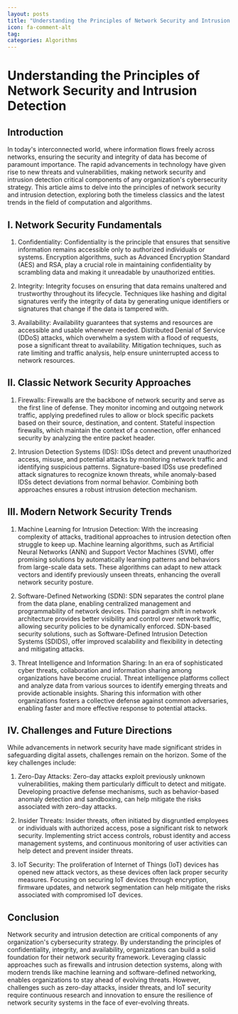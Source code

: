 ```yaml
---
layout: posts
title: "Understanding the Principles of Network Security and Intrusion Detection"
icon: fa-comment-alt
tag:      
categories: Algorithms
---
```



# Understanding the Principles of Network Security and Intrusion Detection

## Introduction

In today's interconnected world, where information flows freely across networks, ensuring the security and integrity of data has become of paramount importance. The rapid advancements in technology have given rise to new threats and vulnerabilities, making network security and intrusion detection critical components of any organization's cybersecurity strategy. This article aims to delve into the principles of network security and intrusion detection, exploring both the timeless classics and the latest trends in the field of computation and algorithms.

## I. Network Security Fundamentals

1. Confidentiality: Confidentiality is the principle that ensures that sensitive information remains accessible only to authorized individuals or systems. Encryption algorithms, such as Advanced Encryption Standard (AES) and RSA, play a crucial role in maintaining confidentiality by scrambling data and making it unreadable by unauthorized entities.

2. Integrity: Integrity focuses on ensuring that data remains unaltered and trustworthy throughout its lifecycle. Techniques like hashing and digital signatures verify the integrity of data by generating unique identifiers or signatures that change if the data is tampered with.

3. Availability: Availability guarantees that systems and resources are accessible and usable whenever needed. Distributed Denial of Service (DDoS) attacks, which overwhelm a system with a flood of requests, pose a significant threat to availability. Mitigation techniques, such as rate limiting and traffic analysis, help ensure uninterrupted access to network resources.

## II. Classic Network Security Approaches

1. Firewalls: Firewalls are the backbone of network security and serve as the first line of defense. They monitor incoming and outgoing network traffic, applying predefined rules to allow or block specific packets based on their source, destination, and content. Stateful inspection firewalls, which maintain the context of a connection, offer enhanced security by analyzing the entire packet header.

2. Intrusion Detection Systems (IDS): IDSs detect and prevent unauthorized access, misuse, and potential attacks by monitoring network traffic and identifying suspicious patterns. Signature-based IDSs use predefined attack signatures to recognize known threats, while anomaly-based IDSs detect deviations from normal behavior. Combining both approaches ensures a robust intrusion detection mechanism.

## III. Modern Network Security Trends

1. Machine Learning for Intrusion Detection: With the increasing complexity of attacks, traditional approaches to intrusion detection often struggle to keep up. Machine learning algorithms, such as Artificial Neural Networks (ANN) and Support Vector Machines (SVM), offer promising solutions by automatically learning patterns and behaviors from large-scale data sets. These algorithms can adapt to new attack vectors and identify previously unseen threats, enhancing the overall network security posture.

2. Software-Defined Networking (SDN): SDN separates the control plane from the data plane, enabling centralized management and programmability of network devices. This paradigm shift in network architecture provides better visibility and control over network traffic, allowing security policies to be dynamically enforced. SDN-based security solutions, such as Software-Defined Intrusion Detection Systems (SDIDS), offer improved scalability and flexibility in detecting and mitigating attacks.

3. Threat Intelligence and Information Sharing: In an era of sophisticated cyber threats, collaboration and information sharing among organizations have become crucial. Threat intelligence platforms collect and analyze data from various sources to identify emerging threats and provide actionable insights. Sharing this information with other organizations fosters a collective defense against common adversaries, enabling faster and more effective response to potential attacks.

## IV. Challenges and Future Directions

While advancements in network security have made significant strides in safeguarding digital assets, challenges remain on the horizon. Some of the key challenges include:

1. Zero-Day Attacks: Zero-day attacks exploit previously unknown vulnerabilities, making them particularly difficult to detect and mitigate. Developing proactive defense mechanisms, such as behavior-based anomaly detection and sandboxing, can help mitigate the risks associated with zero-day attacks.

2. Insider Threats: Insider threats, often initiated by disgruntled employees or individuals with authorized access, pose a significant risk to network security. Implementing strict access controls, robust identity and access management systems, and continuous monitoring of user activities can help detect and prevent insider threats.

3. IoT Security: The proliferation of Internet of Things (IoT) devices has opened new attack vectors, as these devices often lack proper security measures. Focusing on securing IoT devices through encryption, firmware updates, and network segmentation can help mitigate the risks associated with compromised IoT devices.

## Conclusion

Network security and intrusion detection are critical components of any organization's cybersecurity strategy. By understanding the principles of confidentiality, integrity, and availability, organizations can build a solid foundation for their network security framework. Leveraging classic approaches such as firewalls and intrusion detection systems, along with modern trends like machine learning and software-defined networking, enables organizations to stay ahead of evolving threats. However, challenges such as zero-day attacks, insider threats, and IoT security require continuous research and innovation to ensure the resilience of network security systems in the face of ever-evolving threats.